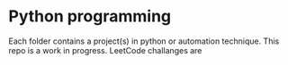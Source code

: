 # Python programming

Each folder contains a project(s) in python or automation technique. This repo is a work in progress. LeetCode challanges are
